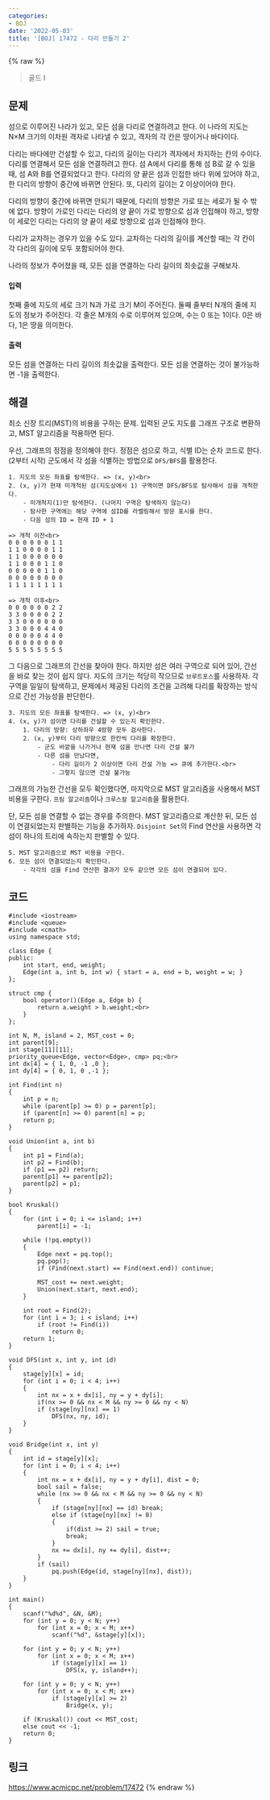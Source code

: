 ```yaml
---
categories:
- BOJ
date: '2022-05-03'
title: '[BOJ] 17472 - 다리 만들기 2'
---
```


{% raw %}
> 골드 I<br>

## 문제
섬으로 이루어진 나라가 있고, 모든 섬을 다리로 연결하려고 한다. 이 나라의 지도는 N×M 크기의 이차원 격자로 나타낼 수 있고, 격자의 각 칸은 땅이거나 바다이다.

다리는 바다에만 건설할 수 있고, 다리의 길이는 다리가 격자에서 차지하는 칸의 수이다. 다리를 연결해서 모든 섬을 연결하려고 한다. 섬 A에서 다리를 통해 섬 B로 갈 수 있을 때, 섬 A와 B를 연결되었다고 한다. 다리의 양 끝은 섬과 인접한 바다 위에 있어야 하고, 한 다리의 방향이 중간에 바뀌면 안된다. 또, 다리의 길이는 2 이상이어야 한다.

다리의 방향이 중간에 바뀌면 안되기 때문에, 다리의 방향은 가로 또는 세로가 될 수 밖에 없다. 방향이 가로인 다리는 다리의 양 끝이 가로 방향으로 섬과 인접해야 하고, 방향이 세로인 다리는 다리의 양 끝이 세로 방향으로 섬과 인접해야 한다.

다리가 교차하는 경우가 있을 수도 있다. 교차하는 다리의 길이를 계산할 때는 각 칸이 각 다리의 길이에 모두 포함되어야 한다.

나라의 정보가 주어졌을 때, 모든 섬을 연결하는 다리 길이의 최솟값을 구해보자.

#### 입력
첫째 줄에 지도의 세로 크기 N과 가로 크기 M이 주어진다. 둘째 줄부터 N개의 줄에 지도의 정보가 주어진다. 각 줄은 M개의 수로 이루어져 있으며, 수는 0 또는 1이다. 0은 바다, 1은 땅을 의미한다.

#### 출력
모든 섬을 연결하는 다리 길이의 최솟값을 출력한다. 모든 섬을 연결하는 것이 불가능하면 -1을 출력한다.

## 해결
최소 신장 트리(MST)의 비용을 구하는 문제. 입력된 군도 지도를 그래프 구조로 변환하고, MST 알고리즘을 적용하면 된다.

우선, 그래프의 정점을 정의해야 한다. 정점은 섬으로 하고, 식별 ID는 순차 코드로 한다. (2부터 시작) 군도에서 각 섬을 식별하는 방법으로 `DFS/BFS`를 활용한다.
```
1. 지도의 모든 좌표를 탐색한다. => (x, y)<br>
2. (x, y)가 현재 미개척된 섬(지도상에서 1) 구역이면 DFS/BFS로 탐사해서 섬을 개척한다.
	- 미개척지(1)만 탐색한다. (나머지 구역은 탐색하지 않는다)
	- 탐사한 구역에는 해당 구역에 섬ID를 라벨링해서 방문 표시를 한다.
	- 다음 섬의 ID = 현재 ID + 1
```
```
=> 개척 이전<br>
0 0 0 0 0 0 1 1
1 1 0 0 0 0 1 1
1 1 0 0 0 0 0 0
1 1 0 0 0 1 1 0
0 0 0 0 0 1 1 0
0 0 0 0 0 0 0 0
1 1 1 1 1 1 1 1

=> 개척 이후<br>
0 0 0 0 0 0 2 2
3 3 0 0 0 0 2 2
3 3 0 0 0 0 0 0
3 3 0 0 0 4 4 0
0 0 0 0 0 4 4 0
0 0 0 0 0 0 0 0
5 5 5 5 5 5 5 5
```

그 다음으로 그래프의 간선을 찾아야 한다. 하지만 섬은 여러 구역으로 되어 있어, 간선을 바로 찾는 것이 쉽지 않다. 지도의 크기는 적당히 작으므로 `브루트포스`를 사용하자. 각 구역을 일일이 탐색하고, 문제에서 제공된 다리의 조건을 고려해 다리를 확장하는 방식으로 간선 가능성을 판단한다.
```
3. 지도의 모든 좌표를 탐색한다. => (x, y)<br>
4. (x, y)가 섬이면 다리를 건설할 수 있는지 확인한다.
	1. 다리의 방향: 상하좌우 4방향 모두 검사한다.
	2. (x, y)부터 다리 방향으로 한칸씩 다리를 확장한다.
		- 군도 바깥을 나가거나 현재 섬을 만나면 다리 건설 불가
		- 다른 섬을 만났다면,
			- 다리 길이가 2 이상이면 다리 건설 가능 => 큐에 추가한다.<br>
			- 그렇지 않으면 건설 불가능
```

그래프의 가능한 간선을 모두 확인했다면, 마지막으로 MST 알고리즘을 사용해서 MST 비용을 구한다. `프림 알고리즘`이나 `크루스칼 알고리즘`을 활용한다.

단, 모든 섬을 연결할 수 없는 경우를 주의한다. MST 알고리즘으로 계산한 뒤, 모든 섬이 연결되었는지 판별하는 기능을 추가하자. `Disjoint Set`의 Find 연산을 사용하면 각 섬이 하나의 트리에 속하는지 판별할 수 있다.
```
5. MST 알고리즘으로 MST 비용을 구한다.
6. 모든 섬이 연결되었는지 확인한다.
	- 각각의 섬을 Find 연산한 결과가 모두 같으면 모든 섬이 연결되어 있다.
```

## 코드
```
#include <iostream>
#include <queue>
#include <cmath>
using namespace std;

class Edge {
public:
	int start, end, weight;
	Edge(int a, int b, int w) { start = a, end = b, weight = w; }
};

struct cmp {
	bool operator()(Edge a, Edge b) {
		return a.weight > b.weight;<br>
	}
};

int N, M, island = 2, MST_cost = 0;
int parent[9];
int stage[11][11];
priority_queue<Edge, vector<Edge>, cmp> pq;<br>
int dx[4] = { 1, 0, -1 ,0 };
int dy[4] = { 0, 1, 0 ,-1 };

int Find(int n)
{
	int p = n;
	while (parent[p] >= 0) p = parent[p];
	if (parent[n] >= 0) parent[n] = p;
	return p;
}

void Union(int a, int b)
{
	int p1 = Find(a);
	int p2 = Find(b);
	if (p1 == p2) return;
	parent[p1] += parent[p2];
	parent[p2] = p1;
}

bool Kruskal()
{
	for (int i = 0; i <= island; i++)
		parent[i] = -1;

	while (!pq.empty())
	{
		Edge next = pq.top();
		pq.pop();
		if (Find(next.start) == Find(next.end)) continue;

		MST_cost += next.weight;
		Union(next.start, next.end);
	}

	int root = Find(2);
	for (int i = 3; i < island; i++)
		if (root != Find(i))
			return 0;
	return 1;
}

void DFS(int x, int y, int id)
{
	stage[y][x] = id;
	for (int i = 0; i < 4; i++)
	{
		int nx = x + dx[i], ny = y + dy[i];
		if(nx >= 0 && nx < M && ny >= 0 && ny < N)
		if (stage[ny][nx] == 1)
			DFS(nx, ny, id);
	}
}

void Bridge(int x, int y)
{
	int id = stage[y][x];
	for (int i = 0; i < 4; i++)
	{
		int nx = x + dx[i], ny = y + dy[i], dist = 0;
		bool sail = false;
		while (nx >= 0 && nx < M && ny >= 0 && ny < N)
		{
			if (stage[ny][nx] == id) break;
			else if (stage[ny][nx] != 0)
			{
				if(dist >= 2) sail = true;
				break;
			}
			nx += dx[i], ny += dy[i], dist++;
		}
		if (sail)
			pq.push(Edge(id, stage[ny][nx], dist));
	}
}

int main()
{
	scanf("%d%d", &N, &M);
	for (int y = 0; y < N; y++)
		for (int x = 0; x < M; x++)
			scanf("%d", &stage[y][x]);

	for (int y = 0; y < N; y++)
		for (int x = 0; x < M; x++)
			if (stage[y][x] == 1)
				DFS(x, y, island++);

	for (int y = 0; y < N; y++)
		for (int x = 0; x < M; x++)
			if (stage[y][x] >= 2)
				Bridge(x, y);

	if (Kruskal()) cout << MST_cost;
	else cout << -1;
	return 0;
}
```

## 링크
https://www.acmicpc.net/problem/17472
{% endraw %}